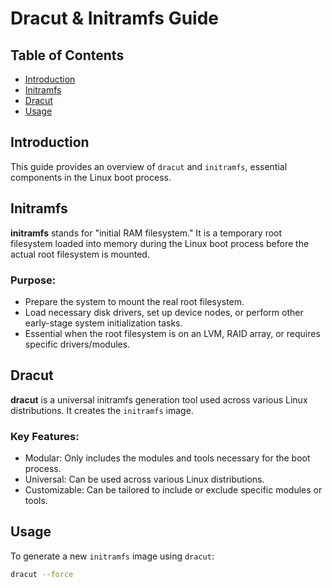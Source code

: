 # Dracut & Initramfs Guide

## Table of Contents
- [Introduction](#introduction)
- [Initramfs](#initramfs)
- [Dracut](#dracut)
- [Usage](#usage)


## Introduction
This guide provides an overview of `dracut` and `initramfs`, essential components in the Linux boot process.

## Initramfs

**initramfs** stands for "initial RAM filesystem." It is a temporary root filesystem loaded into memory during the Linux boot process before the actual root filesystem is mounted.

### Purpose:
- Prepare the system to mount the real root filesystem.
- Load necessary disk drivers, set up device nodes, or perform other early-stage system initialization tasks.
- Essential when the root filesystem is on an LVM, RAID array, or requires specific drivers/modules.

## Dracut

**dracut** is a universal initramfs generation tool used across various Linux distributions. It creates the `initramfs` image.

### Key Features:
- Modular: Only includes the modules and tools necessary for the boot process.
- Universal: Can be used across various Linux distributions.
- Customizable: Can be tailored to include or exclude specific modules or tools.

## Usage

To generate a new `initramfs` image using `dracut`:

```bash
dracut --force
